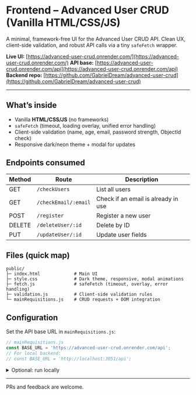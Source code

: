 # Frontend – Advanced User CRUD (Vanilla HTML/CSS/JS)

A minimal, framework-free UI for the Advanced User CRUD API. Clean UX, client-side validation, and robust API calls via a tiny `safeFetch` wrapper.

**Live UI:** [https://advanced-user-crud.onrender.com/](https://advanced-user-crud.onrender.com/)
**API base:** [https://advanced-user-crud.onrender.com/api](https://advanced-user-crud.onrender.com/api)
**Backend repo:** [https://github.com/GabrielDream/advanced-user-crud](https://github.com/GabrielDream/advanced-user-crud)

---

## What’s inside

* Vanilla **HTML/CSS/JS** (no frameworks)
* `safeFetch` (timeout, loading overlay, unified error handling)
* Client-side validation (name, age, email, password strength, ObjectId check)
* Responsive dark/neon theme + modal for updates

## Endpoints consumed

| Method | Route                | Description                         |
| ------ | -------------------- | ----------------------------------- |
| GET    | `/checkUsers`        | List all users                      |
| GET    | `/checkEmail/:email` | Check if an email is already in use |
| POST   | `/register`          | Register a new user                 |
| DELETE | `/deleteUser/:id`    | Delete by ID                        |
| PUT    | `/updateUser/:id`    | Update user fields                  |

## Files (quick map)

```
public/
├─ index.html             # Main UI
├─ style.css              # Dark theme, responsive, modal animations
├─ fetch.js               # safeFetch (timeout, overlay, error handling)
├─ validation.js          # Client-side validation rules
└─ mainRequisitions.js    # CRUD requests + DOM integration
```

## Configuration

Set the API base URL in `mainRequisitions.js`:

```js
// mainRequisitions.js
const BASE_URL = 'https://advanced-user-crud.onrender.com/api';
// For local backend:
// const BASE_URL = 'http://localhost:3051/api';
```

<details>
<summary>Optional: run locally</summary>

Use any static server or open `public/index.html` directly.

**Node 18+**

```bash
npx http-server public -p 8080
# Browser: http://localhost:8080
```

Ensure the backend is running and `BASE_URL` points to it.

</details>

---

PRs and feedback are welcome.
